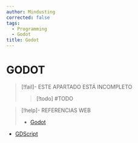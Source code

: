 ```yaml
---
author: Mindusting
corrected: false
tags:
  - Programming
  - Godot
title: Godot
---
```


# GODOT

> [!fail]- ESTE APARTADO ESTÁ INCOMPLETO
> > [!todo] #TODO

> [!help]- REFERENCIAS WEB
> - [Godot](https://godotengine.org/)

- [GDScript](gds/gds.md)
